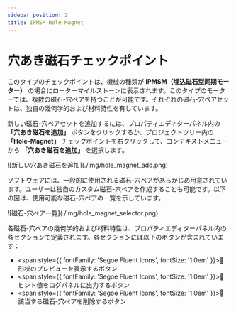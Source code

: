 ```yaml
---
sidebar_position: 2
title: IPMSM Hole-Magnet
---
```

# 穴あき磁石チェックポイント

このタイプのチェックポイントは、機械の種類が **IPMSM（埋込磁石型同期モーター）** の場合にローターマイルストーンに表示されます。このタイプのモーターでは、複数の磁石-穴ペアを持つことが可能です。それぞれの磁石-穴ペアセットは、独自の幾何学的および材料特性を有しています。

新しい磁石-穴ペアセットを追加するには、プロパティエディターパネル内の **「穴あき磁石を追加」** ボタンをクリックするか、プロジェクトツリー内の **「Hole-Magnet」** チェックポイントを右クリックして、コンテキストメニューから **「穴あき磁石を追加」** を選択します。

<p>![新しい穴あき磁石を追加](./img/hole_magnet_add.png)</p>

ソフトウェアには、一般的に使用される磁石-穴ペアがあらかじめ用意されています。ユーザーは独自のカスタム磁石-穴ペアを作成することも可能です。以下の図は、使用可能な磁石-穴ペアの一覧を示しています。

<p>![磁石-穴ペア一覧](./img/hole_magnet_selector.png)</p>

各磁石-穴ペアの幾何学的および材料特性は、プロパティエディターパネル内の各セクションで定義されます。各セクションには以下のボタンが含まれています：

- <span style={{ fontFamily: 'Segoe Fluent Icons', fontSize: '1.0em' }}>&#xE9CE;</span> 形状のプレビューを表示するボタン
- <span style={{ fontFamily: 'Segoe Fluent Icons', fontSize: '1.0em' }}>&#xEC5B;</span> ヒント値をログパネルに出力するボタン
- <span style={{ fontFamily: 'Segoe Fluent Icons', fontSize: '1.0em' }}>&#xE74D;</span> 該当する磁石-穴ペアを削除するボタン
